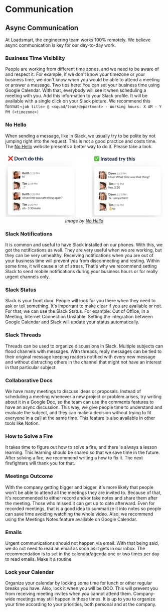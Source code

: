 # Communication

## Async Communication

At Loadsmart, the engineering team works 100% remotely. We believe async communication is key for our day-to-day work.

### Business Time Visibility

People are working from different time zones, and we need to be aware of and respect it. For example, if we don't know your timezone or your business time, we don't know when you would be able to attend a meeting or answer a message. Two tips here:
You can set your business time using Google Calendar. With that, everybody will see it when scheduling a meeting with you.
Add this information to your Slack profile. It will be available with a single click on your Slack picture. We recommend this format `<job title> @ <squad/team/department> - Working hours: X AM - Y PM (<timezone>)`

### No Hello

When sending a message, like in Slack, we usually try to be polite by not jumping right into the request. This is not a good practice and costs time. The [No Hello](https://nohello.net) website presents a better way to do it. Please take a look.
<div align="center">
  <img alt="No Hello" src="./no-hello.png" width="600" />
  <br/>
  <i>Image by <a href="https://nohello.net">No Hello</a></i>
</div>

### Slack Notifications

It is common and useful to have Slack installed on our phones. With this, we got the notifications as well. They are very useful when we are working, but they can be very unhealthy. Receiving notifications when you are out of your business time will prevent you from disconnecting and resting. Within some time, it will cause a lot of stress. That's why we recommend setting Slack to send mobile notifications during your business hours or for really urgent channels only.


### Slack Status

Slack is your front door. People will look for you there when they need to ask or tell something. It's important to make clear if you are available or not. For that, we can use the Slack Status. For example: Out of Office, In a Meeting, Internet Connection Unstable. Setting the integration between Google Calendar and Slack will update your status automatically.

### Slack Threads

Threads can be used to organize discussions in Slack. Multiple subjects can flood channels with messages. With threads, reply messages can be tied to their original message keeping readers notified with every new message and without distracting others in the channel that might not have an interest in that particular subject. 

### Collaborative Docs

We have many meetings to discuss ideas or proposals. Instead of scheduling a meeting whenever a new project or problem arises, try writing about it in a Google Doc, so the team can use the comments features to have an async discussion. This way, we give people time to understand and evaluate the subject, and they can make a decision without trying to fit everyone in a call at the same time. This feature is also available in other tools like Notion.


### How to Solve a Fire

It takes time to figure out how to solve a fire, and there is always a lesson learning. This learning should be shared so that we save time in the future. After solving a fire, we recommend writing a how to fix it. The next firefighters will thank you for that.


### Meetings Outcome

With the company getting bigger and bigger, it's more likely that people won't be able to attend all the meetings they are invited to. Because of that, it's recommended to either record and/or take notes and share them after the meeting. Those who missed it can get up to date afterward. Even for recorded meetings, that is a good idea to summarize it into notes so people can save time avoiding watching the whole video. Also, we recommend using the Meetings Notes feature available on Google Calendar.


### Emails

Urgent communications should not happen via email. With that being said, we do not need to read an email as soon as it gets in our inbox. The recommendation is to set in the calendar/agenda one or two times per day to read emails. Make it a routine.


### Lock your Calendar

Organize your calendar by locking some time for lunch or other regular breaks you have. Also, lock it when you will be OOO. This will prevent you from receiving meeting invites when you cannot attend them. Company-wide meetings may still happen in these times. It is up to you to organize your time according to your priorities, both personal and at the company.